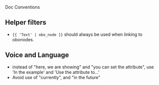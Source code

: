 Doc Conventions

## Helper filters

* `{{ 'Text' | obo_node }}` should always be used when linking to obonodes.

## Voice and Language

* instead of "here, we are showing" and "you can set the attribute", use 'In the example' and 'Use the attribute to...'
* Avoid use of "currently", and "in the future"
